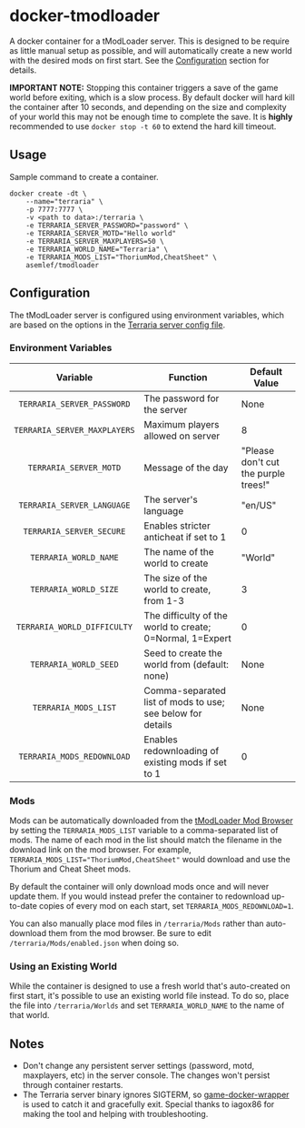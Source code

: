 # docker-tmodloader

A docker container for a tModLoader server. This is designed to be require as little manual setup as possible, and will automatically create a new world with the desired mods on first start. See the [Configuration](#configuration) section for details.

**IMPORTANT NOTE:** Stopping this container triggers a save of the game world before exiting, which is a slow process. By default docker will hard kill the container after 10 seconds, and depending on the size and complexity of your world this may not be enough time to complete the save. It is **highly** recommended to use `docker stop -t 60` to extend the hard kill timeout.

## Usage

Sample command to create a container.

```
docker create -dt \
    --name="terraria" \
    -p 7777:7777 \
    -v <path to data>:/terraria \
    -e TERRARIA_SERVER_PASSWORD="password" \
    -e TERRARIA_SERVER_MOTD="Hello world"
    -e TERRARIA_SERVER_MAXPLAYERS=50 \
    -e TERRARIA_WORLD_NAME="Terraria" \
    -e TERRARIA_MODS_LIST="ThoriumMod,CheatSheet" \
    asemlef/tmodloader
```

## Configuration

The tModLoader server is configured using environment variables, which are based on the options in the [Terraria server config file](https://terraria.gamepedia.com/Server#Server_config_file).

### Environment Variables

| Variable | Function | Default Value |
| :----: | --- | --- |
| `TERRARIA_SERVER_PASSWORD` | The password for the server | None |
| `TERRARIA_SERVER_MAXPLAYERS` | Maximum players allowed on server | 8 |
| `TERRARIA_SERVER_MOTD` | Message of the day | "Please don't cut the purple trees!" |
| `TERRARIA_SERVER_LANGUAGE` | The server's language | "en/US" |
| `TERRARIA_SERVER_SECURE` | Enables stricter anticheat if set to 1 | 0 |
| `TERRARIA_WORLD_NAME` | The name of the world to create | "World" |
| `TERRARIA_WORLD_SIZE` | The size of the world to create, from 1-3 | 3 |
| `TERRARIA_WORLD_DIFFICULTY` | The difficulty of the world to create; 0=Normal, 1=Expert | 0 |
| `TERRARIA_WORLD_SEED` | Seed to create the world from (default: none) | None |
| `TERRARIA_MODS_LIST` | Comma-separated list of mods to use; see below for details | None |
| `TERRARIA_MODS_REDOWNLOAD` | Enables redownloading of existing mods if set to 1 | 0 |

### Mods

Mods can be automatically downloaded from the [tModLoader Mod Browser](http://javid.ddns.net/tModLoader/DirectModDownloadListing.php) by setting the `TERRARIA_MODS_LIST` variable to a comma-separated list of mods. The name of each mod in the list should match the filename in the download link on the mod browser. For example, `TERRARIA_MODS_LIST="ThoriumMod,CheatSheet"` would download and use the Thorium and Cheat Sheet mods.

By default the container will only download mods once and will never update them. If you would instead prefer the container to redownload up-to-date copies of every mod on each start, set `TERRARIA_MODS_REDOWNLOAD=1`.

You can also manually place mod files in `/terraria/Mods` rather than auto-download them from the mod browser. Be sure to edit `/terraria/Mods/enabled.json` when doing so.

### Using an Existing World

While the container is designed to use a fresh world that's auto-created on first start, it's possible to use an existing world file instead. To do so, place the file into `/terraria/Worlds` and set `TERRARIA_WORLD_NAME` to the name of that world.

## Notes

* Don't change any persistent server settings (password, motd, maxplayers, etc) in the server console. The changes won't persist through container restarts.
* The Terraria server binary ignores SIGTERM, so [game-docker-wrapper](https://github.com/iagox86/game-docker-wrapper) is used to catch it and gracefully exit. Special thanks to iagox86 for making the tool and helping with troubleshooting.
